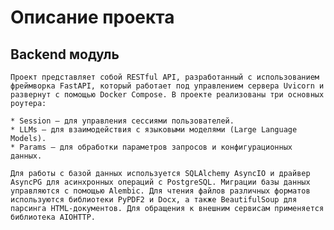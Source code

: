 # Описание проекта
## Backend модуль
    Проект представляет собой RESTful API, разработанный с использованием фреймворка FastAPI, который работает под управлением сервера Uvicorn и развернут с помощью Docker Compose. В проекте реализованы три основных роутера:

    * Session – для управления сессиями пользователей.
    * LLMs – для взаимодействия с языковыми моделями (Large Language Models).
    * Params – для обработки параметров запросов и конфигурационных данных.
    
    Для работы с базой данных используется SQLAlchemy AsyncIO и драйвер AsyncPG для асинхронных операций с PostgreSQL. Миграции базы данных управляются с помощью Alembic. Для чтения файлов различных форматов используются библиотеки PyPDF2 и Docx, а также BeautifulSoup для парсинга HTML-документов. Для обращения к внешним сервисам применяется библиотека AIOHTTP.
